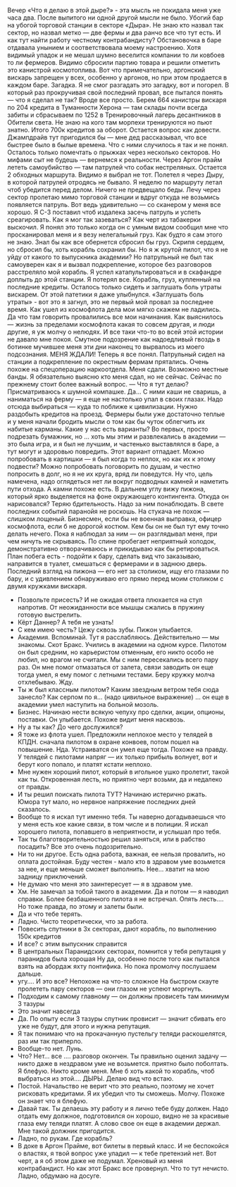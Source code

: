 Вечер
«Что я делаю в этой дыре?» - эта мысль не покидала меня уже часа два. После выпитого ни одной другой мысли не было. Убогий бар на убогой торговой станции в секторе «Дыра». Не знаю кто назвал так сектор, но назвал метко — две фермы и два ранчо все что тут есть. И как тут найти работу честному контрабандисту? 
Обстановочка в баре отдавала унынием и соответствовала моему настроению. Хотя видимый упадок и не мешал шумно веселится компании то ли ковбоев то ли фермеров. Видимо сбросили партию товара и решили отметить это канистрой космотоплива. Вот что примечательно, аргонский вискарь запрещен у всех, особенно у аргонов, но при этом продается в каждом баре. Загадка. 
Я не смог разгадать это загадку, вот и погорел. 
В который раз прокручивая свой последний провал, все пытался понять — что я сделал не так?
Вроде все просто. Берем 664 канистры вискаря по 204 кредита в Туманности Херона — там склады почти всегда забиты и сбрасываем по 1252 в Тренировочный лагерь десантников в Обители света. Не знаю на кого там морпехи тренируются но пьют знатно. Итого 700к кредитов за оборот. Остается вопрос как довести. Джампдрайв тут пригодился бы — мне дед рассказывал, что все быстрее было в былые времена. Что с ними случилось я так и не понял. Осталось только помечтать о прыжках через несколько секторов. Но мифами сыт не будешь — вернемся к реальности. Через Аргон прайм лететь самоубийство — там патрулей что собак нестреляных.
Остается 2 обходных маршрута. Видимо я выбрал не тот. Полетел я через Дыру, в которой патрулей отродясь не бывало. Я неделю по маршруту летал чтоб убедится перед делом. Ничего не предвещало беды. Лечу через сектор пролетаю мимо торговой станции и вдруг откуда не возьмись появляется патруль. Вот ведь удивительно — со сканером у меня все хорошо. Я С-3 поставил чтоб издалека засечь патруль и успеть среагировать. Как я мог так зазеваться? Как черт из табакерки выскочил. Я понял это только когда он с умным видом сообщил мне что просканировал меня и я везу нелегальный груз. Как будто я сам этого не знаю. Знал бы как все обернется сбросил бы груз. Скрипя сердцем, но сбросил бы, хоть корабль сохранил бы. Но я ж крутой пилот, что я не уйду от какого то выпускника академии? Но патрульный не был так самоуверен как я и вызвал подкрепление, которое без разговоров расстреляло мой корабль. Я успел катапультироваться и в скафандре доплыть до этой станции. Я потерял все. Корабль, груз, купленный на последние кредиты. Осталось только сидеть и заглушать боль утраты вискарем. От этой патетики я даже улыбнулся. «Заглушать боль утраты» - вот это я загнул, это не первый мой провал за последнее время. Как ушел из космофлота дела мои мягко скажем не ладились. Да что там говорить провалились все мои начинания. Как выяснилось — жизнь за пределами космофлота какая то совсем другая, и люди другие, я уж молчу о нелюдях. 
И все таки что-то во всей этой истории не давало мне покоя. Смутное подозрение как надоедливый гвоздь в ботинке мучившее меня эти дни наконец то вырвалось из моего подсознания. МЕНЯ ЖДАЛИ!
Теперь я все понял. Патрульный сидел на станции а подкрепление по окрестным фермам прятались.
Очень похоже на спецоперацию наркоотдела. Меня сдали. Возможно местные банды. Я обязательно выясню кто меня сдал, но не сейчас. Сейчас по прежнему стоит более важный вопрос.
— Что я тут делаю?
Присматриваюсь к шумной компашке. Да… С ними каши не сваришь, а наниматься на ферму — я еще не настолько упал в своих глазах. Надо отсюда выбираться — куда то поближе к цивилизации. Нужно раздобыть кредитов на проезд. Фермеры были уже достаточно теплые и у меня начали бродить мысли о том как бы чуток облегчить их набитые карманы. Какие у нас есть варианты? Во первых, просто подрезать бумажник, но … хоть мы этим и развлекались в академии — это была игра, и я был не лучшим, и частенько выставлялся в баре, а тут могут и здоровью повредить. Этот вариант отпадает. Можно попробовать в картишки — я был когда то неплох, но как их к этому подвести? Можно попробовать поговорить по душам, и честно попросить в долг, но я не их круга, вряд ли поведутся. Ну что, цель намечена, надо оглядеться нет ли вокруг подводных камней и наметить пути отхода. А камни похоже есть. В дальнем углу вижу пижона, который ярко выделяется на фоне окружающего контингента. Откуда он нарисовался? Теряю бдительность. Надо за ним понаблюдать. В свете последних событий паранойя не роскошь. На стукача не похож — слишком лощеный. Бизнесмен, если бы не военная выправка, офицер космофлота, если б не дорогой костюм. Кем бы он не был тут ему точно делать нечего. Пока я наблюдал за ним — он разглядывал меня, при чем ничуть не скрываясь. По спине пробегает неприятный холодок, демонстративно отворачиваюсь и прикидываю как бы ретироваться. План побега есть - подойти к бару, сделать вид что заказываю, направится в туалет, смешаться с фермерами и в заднюю дверь. Последний взгляд на пижона — его нет за столиком, ищу его глазами по бару, и с удивлением обнаруживаю его прямо перед моим столиком с двумя кружками вискаря.
- Позвольте присесть? И не ожидая ответа плюхается на стул напротив.
От неожиданности все мышцы сжались в пружину готовую выстрелить.
- Кёрт Даннер? А тебя не узнать! 
- С кем имею честь? Цежу сквозь зубы.
Пижон улыбается.
- Академия. Вспоминай. 
Тут я расслабляюсь. Действительно — мы знакомы. Скот Бракс.
Учились в академии на одном курсе. Пилотом он был средним, но карьеристом отменным, его никто особо не любил, но врагом не считали. Мы с ним пересекались всего пару раз. Он мне помог отмазаться от залета, связи заводить он еще тогда умел, я ему помог с летными тестами. 
Беру кружку молча отхлебываю. Жду. 
- Ты ж был классным пилотом? Каким звездным ветром тебя сюда занесло?
Как серпом по я… (надо цивильное выражение) … он еще в академии умел наступить на больной мозоль.
- Бизнес. Начинаю нести всякую чепуху про сделки, акции, опционы, поставки.
Он улыбается. Похоже видит меня насквозь.
- Ну а ты как? До чего дослужился?
- Я тоже из флота ушел. Предложили неплохое место у телядей в КПДН. сначала пилотом в охране конвоев, потом пошел на повышение.
Нда. Устраиватся он умел еще тогда. Похоже на правду. У телядей с пилотами напряг — их только прибыль волнует, вот и берут кого попало, и платят кстати неплохо. 
- Мне нужен хороший пилот, который в игольное ушко пролетит, такой как ты.
Откровенная лесть, но приятно черт возьми, да и недалеко от правды.
- И ты решил поискать пилота ТУТ? Начинаю истерично ржать. Юмора тут мало, но нервное напряжение последних дней сказалось.
- Вообще то я искал тут именно тебя. Ты наверно догадываешься что у меня есть кое какие связи, в том числе и в полиции. Я искал хорошего пилота, попавшего в неприятности, и услышал про тебя.
- Так ты благотворительностью решил заняться, или в рабство посадить? Все это очень подозрительно.
- Ни то ни другое. Есть одна работа, важная, ее нельзя провалить, но оплата достойная. Буду честен - мало кто в здравом уме возьмется за нее, и еще меньше сможет выполнить.
Нее… хватит на мою задницу приключений.
- Не думаю что меня это заинтересует — я в здравом уме. 
- Хм. Не замечал за тобой такого в академии. Да и потом — я наводил справки. Более безбашенного пилота я не встречал.
Опять лесть…. Но тоже правда, по этому и залеты были.
- Да и что тебе терять.
- Ладно. Чисто теоретически, что за работа.
- Повесить спутники в 3х секторах, дают корабль, по выполнению 150к кредитов
- И все? с этим выпускник справится
- В центральных Паранидских секторах, помнится у тебя репутация у паранидов была хорошая
Ну да, особенно после того как пытался взять на абордаж яхту понтифика. Но пока промолчу послушаем дальше. 
- угу…. И это все? Непохоже на что-то сложное
На быстром скауте пролететь пару секторов — они глазом не успеют моргнуть.
- Подходим к самому главному — он должны провисеть там минимум 3 тазуры
- Это значит навсегда
- Да. По опыту если 3 тазуры спутник провисит — значит сбивать его уже не будут, для этого и нужна репутация.
- Я так понимаю что на прокачанную пустельгу теляди раскошелятся, раз им так приперло.
- Вообще-то нет. Лунь.
- Что? Нет... все …. разговор окончен. Ты правильно оценил задачу — никто даже в нездравом уме не возьмется. приятно было поболтать.
Я блефую. Никто кроме меня.
Мне б хоть какой то корабль, чтоб выбраться из этой…. ДЫРЫ.
Делаю вид что встаю.
- Постой. Начальство не верит что это реально, поэтому не хочет рисковать кредитами. Я их убедил что ты сможешь.
Молчу.
Похоже он знает что я блефую.
- Давай так. Ты делаешь эту работу и я лично тебе буду должен.
Надо отдать ему должное, подготовился он хорошо, видно не за красивые глаза ему теляди платят. А слово свое он еще в академии держал. Мне такой должник пригодится.
- Ладно, по рукам. Где корабль?
- В доке в Аргон Прайме, вот билеты в первый класс. И не беспокойся о властях, я твой вопрос уже уладил — к тебе претензий нет.
Вот черт, а я об этом даже не подумал. Хреновый из меня контрабандист. Но как этот Бракс все провернул. Что то тут нечисто. Ладно, обдумаю на досуге.


